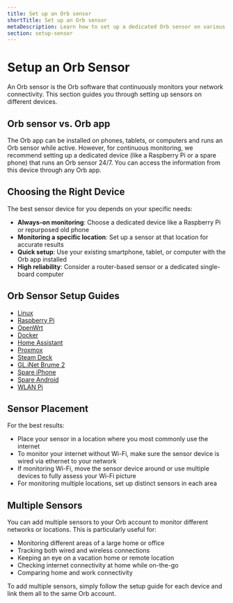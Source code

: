 ```yaml
---
title: Set up an Orb sensor
shortTitle: Set up an Orb sensor
metaDescription: Learn how to set up a dedicated Orb sensor on various devices and platforms.
section: setup-sensor
---
```


# Setup an Orb Sensor

An Orb sensor is the Orb software that continuously monitors your network connectivity. This section guides you through setting up sensors on different devices.

## Orb sensor vs. Orb app

The Orb app can be installed on phones, tablets, or computers and runs an Orb sensor while active. However, for continuous monitoring, we recommend setting up a dedicated device (like a Raspberry Pi or a spare phone) that runs an Orb sensor 24/7. You can access the information from this device through any Orb app.

## Choosing the Right Device

The best sensor device for you depends on your specific needs:

- **Always-on monitoring**: Choose a dedicated device like a Raspberry Pi or repurposed old phone
- **Monitoring a specific location**: Set up a sensor at that location for accurate results
- **Quick setup**: Use your existing smartphone, tablet, or computer with the Orb app installed
- **High reliability**: Consider a router-based sensor or a dedicated single-board computer

## Orb Sensor Setup Guides

- [Linux](/docs/setup-sensor/linux)
- [Raspberry Pi](/docs/setup-sensor/raspberry-pi.md)
- [OpenWrt](/docs/setup-sensor/linux/openwrt.md)
- [Docker](/docs/setup-sensor/docker.md)
- [Home Assistant](/docs/setup-sensor/home-assistant.md)
- [Proxmox](/docs/setup-sensor/proxmox.md)
- [Steam Deck](/docs/setup-sensor/steam-deck.md)
- [GL.iNet Brume 2](/docs/setup-sensor/gl-mt2500-standalone.md)
- [Spare iPhone](/docs/setup-sensor/spare-iphone.md)
- [Spare Android](/docs/setup-sensor/spare-android.md)
- [WLAN Pi](/docs/setup-sensor/wlan-pi.md)

## Sensor Placement

For the best results:

- Place your sensor in a location where you most commonly use the internet
- To monitor your internet without Wi-Fi, make sure the sensor device is wired via ethernet to your network
- If monitoring Wi-Fi, move the sensor device around or use multiple devices to fully assess your Wi-Fi picture
- For monitoring multiple locations, set up distinct sensors in each area

## Multiple Sensors

You can add multiple sensors to your Orb account to monitor different networks or locations. This is particularly useful for:

- Monitoring different areas of a large home or office
- Tracking both wired and wireless connections
- Keeping an eye on a vacation home or remote location
- Checking internet connectivity at home while on-the-go
- Comparing home and work connectivity

To add multiple sensors, simply follow the setup guide for each device and link them all to the same Orb account.
